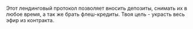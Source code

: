 Этот лендинговый протокол позволяет вносить депозиты, снимать их в любое время, а так же брать флеш-кредиты. Твоя цель - украсть весь эфир из контракта.